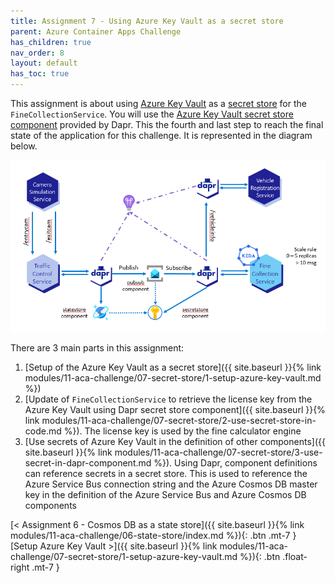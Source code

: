 ```yaml
---
title: Assignment 7 - Using Azure Key Vault as a secret store
parent: Azure Container Apps Challenge
has_children: true
nav_order: 8
layout: default
has_toc: true
---
```


This assignment is about using [Azure Key Vault](https://learn.microsoft.com/en-us/azure/key-vault/general/) as a [secret store](https://docs.dapr.io/operations/components/setup-secret-store/) for the `FineCollectionService`. You will use the [Azure Key Vault secret store component](https://docs.dapr.io/reference/components-reference/supported-secret-stores/azure-keyvault/) provided by Dapr. This the fourth and last step to reach the final state of the application for this challenge. It is represented in the diagram below.

![Final architecture of the challenge](../../../assets/images/fine-collection-service-secret-store.png)

There are 3 main parts in this assignment:

1. [Setup of the Azure Key Vault as a secret store]({{ site.baseurl }}{% link modules/11-aca-challenge/07-secret-store/1-setup-azure-key-vault.md %})
2. [Update of `FineCollectionService` to retrieve the license key from the Azure Key Vault using Dapr secret store component]({{ site.baseurl }}{% link modules/11-aca-challenge/07-secret-store/2-use-secret-store-in-code.md %}). The license key is used by the fine calculator engine
3. [Use secrets of Azure Key Vault in the definition of other components]({{ site.baseurl }}{% link modules/11-aca-challenge/07-secret-store/3-use-secret-in-dapr-component.md %}). Using Dapr, component definitions can reference secrets in a secret store. This is used to reference the Azure Service Bus connection string and the Azure Cosmos DB master key in the definition of the Azure Service Bus and Azure Cosmos DB components

<!-- ----------------------------- NAVIGATION ------------------------------ -->

<span class="fs-3">
[< Assignment 6 - Cosmos DB as a state store]({{ site.baseurl }}{% link modules/11-aca-challenge/06-state-store/index.md %}){: .btn .mt-7 }
</span>
<span class="fs-3">
[Setup Azure Key Vault >]({{ site.baseurl }}{% link modules/11-aca-challenge/07-secret-store/1-setup-azure-key-vault.md %}){: .btn .float-right .mt-7 }
</span>
